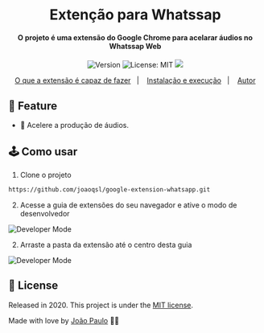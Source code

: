 <h1 align="center">Extenção para Whatssap</h1>

<h4 align="center">O projeto é uma extensão do Google Chrome para acelarar áudios no Whatssap Web</h4>

<p align="center">
    <img alt="Version" src="https://img.shields.io/badge/version-1.0.0-success" />
    <img alt="License: MIT" src="https://img.shields.io/badge/License-MIT-9cf" />
    <a aria-label="João" href="https://www.instagram.com/joaopaulo.316">
        <img src="https://img.shields.io/badge/João-Follow-green?logo=instagram&style=social"></img>
    </a>
</p>

<p align="center">
  <a href="#o-que-a-extensão-é-capaz-de-fazer">O que a extensão é capaz de fazer</a>&nbsp;&nbsp;&nbsp;|&nbsp;&nbsp;&nbsp;
  <a href="#como-usar">Instalação e execução</a>&nbsp;&nbsp;&nbsp;|&nbsp;&nbsp;&nbsp;
  <a href="#autor">Autor</a>
</p>

## :rocket: Feature

* :runner: Acelere a produção de áudios.

## :joystick: Como usar

1. Clone o projeto

```sh
https://github.com/joaoqsl/google-extension-whatsapp.git
```

2. Acesse a guia de extensões do seu navegador e ative o modo de desenvolvedor

<img src="https://github.com/joaoqsl/google-extension-whatsapp/blob/master/images/devmode.jpg" alt="Developer Mode"/>


2. Arraste a pasta da extensão até o centro desta guia

<img src="https://github.com/joaoqsl/google-extension-whatsapp/blob/master/images/folder.jpg" alt="Developer Mode"/>

## :memo: License

Released in 2020.
This project is under the [MIT license](https://github.com/LauraBeatris/foodfy/master/LICENSE).

Made with love by [João Paulo](https://github.com/joaoqsl) 💜🚀


